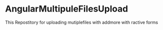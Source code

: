 # AngularMultipuleFilesUpload
This Repostitory for uploading mutiplefiles with addmore with ractive forms
